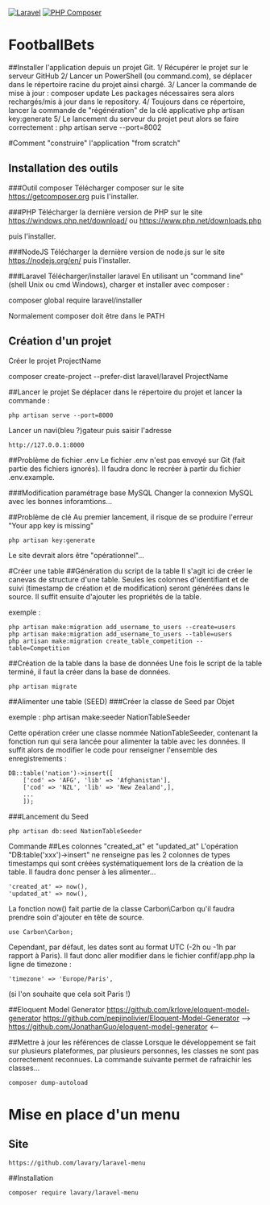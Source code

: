 [![Laravel](https://github.com/pumarc/FootballBets/actions/workflows/laravel.yml/badge.svg)](https://github.com/pumarc/FootballBets/actions/workflows/laravel.yml)
[![PHP Composer](https://github.com/pumarc/FootballBets/actions/workflows/php.yml/badge.svg)](https://github.com/pumarc/FootballBets/actions/workflows/php.yml)

# FootballBets

##Installer l'application depuis un projet Git.
1/ Récupérer le projet sur le serveur GitHub
2/ Lancer un PowerShell (ou command.com), se déplacer dans le répertoire racine du projet ainsi chargé.
3/ Lancer la commande de mise à jour :
	composer update
Les packages nécessaires sera alors rechargés/mis à jour dans le repository.
4/ Toujours dans ce répertoire, lancer la commande de "régénération" de la clé applicative
	php artisan key:generate
5/ Le lancement du serveur du projet peut alors se faire correctement :
	php artisan serve --port=8002



#Comment "construire" l'application "from scratch"
## Installation des outils
###Outil composer
Télécharger composer sur le site https://getcomposer.org puis l'installer.

###PHP
Télécharger la dernière version de PHP sur le site
	https://windows.php.net/download/
ou  https://www.php.net/downloads.php

puis l'installer.

###NodeJS
Télécharger la dernière version de node.js sur le site
	https://nodejs.org/en/
puis l'installer.

###Laravel
Télécharger/installer laravel
En utilisant un "command line" (shell Unix ou cmd Windows), charger et installer avec composer :

composer global require laravel/installer

Normalement composer doit être dans le PATH

## Création d'un projet
Créer le projet ProjectName

composer create-project --prefer-dist laravel/laravel ProjectName

##Lancer le projet
Se déplacer dans le répertoire du projet et lancer la commande :<br/>

    php artisan serve --port=8000

Lancer un navi(bleu ?)gateur puis saisir l'adresse

    http://127.0.0.1:8000

##Problème de fichier .env
Le fichier .env n'est pas envoyé sur Git (fait partie des fichiers ignorés).
Il faudra donc le recréer à partir du fichier .env.example.

###Modification paramétrage base MySQL
Changer la connexion MySQL avec les bonnes inforamtions...

##Problème de clé
Au premier lancement, il risque de se produire l'erreur "Your app key is missing"

    php artisan key:generate

Le site devrait alors être "opérationnel"...

#Créer une table
##Génération du script de la table
Il s'agit ici de créer le canevas de structure d'une table.
Seules les colonnes d'identifiant et de suivi (timestamp de création et de modification) seront générées dans le source.
Il suffit ensuite d'ajouter les propriétés de la table.

exemple :

	php artisan make:migration add_username_to_users --create=users
	php artisan make:migration add_username_to_users --table=users
	php artisan make:migration create_table_competition --table=Competition

##Création de la table dans la base de données
Une fois le script de la table terminé, il faut la créer dans la base de données.

	php artisan migrate

##Alimenter une table (SEED)
###Créer la classe de Seed par Objet

exemple :
	php artisan make:seeder NationTableSeeder

Cette opération créer une classe nommée NationTableSeeder, contenant la fonction run qui sera lancée pour alimenter la table avec les données.
Il suffit alors de modifier le code pour renseigner l'ensemble des enregistrements :

    DB::table('nation')->insert([
        ['cod' => 'AFG', 'lib' => 'Afghanistan'],
        ['cod' => 'NZL', 'lib' => 'New Zealand',],
        ...
        ]);

###Lancement du Seed

	php artisan db:seed NationTableSeeder

Commande
##Les colonnes "created_at" et "updated_at"
L'opération "DB:table('xxx')->insert" ne renseigne pas les 2 colonnes de types timestamps qui sont créées systématiquement lors de la création de la table.
Il faudra donc penser à les alimenter...

    'created_at' => now(),
    'updated_at' => now(),
La fonction now() fait partie de la classe Carbon\Carbon qu'il faudra prendre soin d'ajouter en tête de source.

    use Carbon\Carbon;
Cependant, par défaut, les dates sont au format UTC (-2h ou -1h par rapport à Paris). Il faut donc aller modifier dans le fichier confif/app.php la ligne de timezone :

    'timezone' => 'Europe/Paris',
(si l'on souhaite que cela soit Paris !)

##Eloquent Model Generator
	https://github.com/krlove/eloquent-model-generator
	https://github.com/pepijnolivier/Eloquent-Model-Generator
	--> https://github.com/JonathanGuo/eloquent-model-generator <--

##Mettre à jour les références de classe
Lorsque le développement se fait sur plusieurs plateformes, par plusieurs personnes, les classes ne sont pas correctement reconnues.
La commande suivante permet de rafraichir les classes...

    composer dump-autoload

# Mise en place d'un menu
## Site

	https://github.com/lavary/laravel-menu

##Installation

	composer require lavary/laravel-menu
